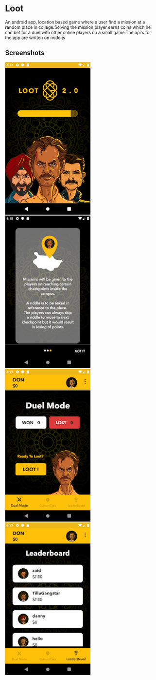 # Loot
An android app, location based game where a user find a mission at a random place in college.Solving the mission player earns coins which he can bet for a duel with other online players on a small game.The api's for the app are written on node.js

Screenshots
-------------------
<img src="loot1.webp" height="500" alt="Screenshot"/> <img src="loot2.webp" height="500" alt="Screenshot"/> 
<img src="loot3.webp" height="500" alt="Screenshot"/> 
<img src="loot 4.webp" height="500" alt="Screenshot"/> 
